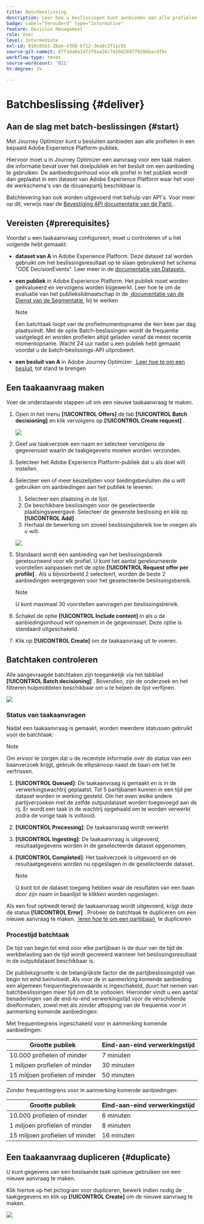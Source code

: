 ```yaml
---
title: Batchbeslissing
description: Leer hoe u beslissingen kunt aanbieden aan alle profielen in een bepaald Adobe Experience Platform-publiek.
badge: label="Verouderd" type="Informative"
feature: Decision Management
role: User
level: Intermediate
exl-id: 810c05b3-2bae-4368-bf12-3ea8c2f31c01
source-git-commit: 87f3da0a1d73f9aa26c7420d260778286bacdf0c
workflow-type: tm+mt
source-wordcount: '821'
ht-degree: 1%

---
```


# Batchbeslissing {#deliver}

## Aan de slag met batch-beslissingen {#start}

Met Journey Optimizer kunt u besluiten aanbieden aan alle profielen in een bepaald Adobe Experience Platform-publiek.

Hiervoor moet u in Journey Optimizer een aanvraag voor een taak maken die informatie bevat over het doelpubliek en het besluit om een aanbieding te gebruiken. De aanbiedingsinhoud voor elk profiel in het publiek wordt dan geplaatst in een dataset van Adobe Experience Platform waar het voor de werkschema&#39;s van de douanepartij beschikbaar is.

Batchlevering kan ook worden uitgevoerd met behulp van API&#39;s. Voor meer op dit, verwijs naar de [&#x200B; Bevestiging API documentatie van de Partij &#x200B;](api-reference/offer-delivery-api/batch-decisioning-api.md).

## Vereisten {#prerequisites}

Voordat u een taakaanvraag configureert, moet u controleren of u het volgende hebt gemaakt:

* **dataset van A** in Adobe Experience Platform. Deze dataset zal worden gebruikt om het beslissingsresultaat op te slaan gebruikend het schema &quot;ODE DecisionEvents&quot;. Leer meer in de [&#x200B; documentatie van Datasets &#x200B;](https://experienceleague.adobe.com/docs/experience-platform/catalog/datasets/overview.html?lang=nl-NL).

* **een publiek** in Adobe Experience Platform. Het publiek moet worden geëvalueerd en vervolgens worden bijgewerkt. Leer hoe te om de evaluatie van het publiekslidmaatschap in de [&#x200B; documentatie van de Dienst van de Segmentatie &#x200B;](https://www.adobe.com/go/segmentation-overview-en) bij te werken

  >[!NOTE]
  >
  >Een batchtaak loopt van de profielmomentopname die één keer per dag plaatsvindt. Met de optie Batch-beslissingen wordt de frequentie vastgelegd en worden profielen altijd geladen vanaf de meest recente momentopname. Wacht 24 uur nadat u een publiek hebt gemaakt voordat u de batch-beslissings-API uitprobeert.

* **een besluit van A** in Adobe Journey Optimizer. [&#x200B; Leer hoe te om een besluit &#x200B;](offer-activities/create-offer-activities.md) tot stand te brengen

<!-- in API doc, remove these info and add ref here-->

## Een taakaanvraag maken

Voer de onderstaande stappen uit om een nieuwe taakaanvraag te maken.

1. Open in het menu **[!UICONTROL Offers]** de tab **[!UICONTROL Batch decisioning]** en klik vervolgens op **[!UICONTROL Create request]** .

   ![](assets/batch-create.png)

1. Geef uw taakverzoek een naam en selecteer vervolgens de gegevensset waarin de taakgegevens moeten worden verzonden.

1. Selecteer het Adobe Experience Platform-publiek dat u als doel wilt instellen.

1. Selecteer een of meer keuzelijsten voor biedingsbesluiten die u wilt gebruiken om aanbiedingen aan het publiek te leveren:
   1. Selecteer een plaatsing in de lijst.
   1. De beschikbare beslissingen voor de geselecteerde plaatsingsweergave. Selecteer de gewenste beslissing en klik op **[!UICONTROL Add]** .
   1. Herhaal de bewerking om zoveel beslissingsbereik toe te voegen als u wilt.

   ![](assets/batch-decision.png)

1. Standaard wordt één aanbieding van het beslissingsbereik geretourneerd voor elk profiel. U kunt het aantal geretourneerde voorstellen aanpassen met de optie **[!UICONTROL Request offer per profile]** . Als u bijvoorbeeld 2 selecteert, worden de beste 2 aanbiedingen weergegeven voor het geselecteerde beslissingsbereik.

   >[!NOTE]
   >
   >U kunt maximaal 30 voorstellen aanvragen per beslissingsbereik.

1. Schakel de optie **[!UICONTROL Include content]** in als u de aanbiedingsinhoud wilt opnemen in de gegevensset. Deze optie is standaard uitgeschakeld.

1. Klik op **[!UICONTROL Create]** om de taakaanvraag uit te voeren.

## Batchtaken controleren

Alle aangevraagde batchtaken zijn toegankelijk via het tabblad **[!UICONTROL Batch decisioning]** . Bovendien, zijn de onderzoek en het filtreren hulpmiddelen beschikbaar om u te helpen de lijst verfijnen.

![](assets/batch-list.png)

### Status van taakaanvragen

Nadat een taakaanvraag is gemaakt, worden meerdere statussen gebruikt voor de batchtaak:

>[!NOTE]
>
>Om ervoor te zorgen dat u de recentste informatie over de status van een baanverzoek krijgt, gebruik de ellipsknoop naast de baan om het te verfrissen.

1. **[!UICONTROL Queued]**: De taakaanvraag is gemaakt en is in de verwerkingswachtrij geplaatst. Tot 5 partijbanen kunnen in een tijd per dataset worden in werking gesteld. Om het even welke andere partijverzoeken met de zelfde outputdataset worden toegevoegd aan de rij. Er wordt een taak in de wachtrij opgehaald om te worden verwerkt zodra de vorige taak is voltooid.
1. **[!UICONTROL Processing]**: De taakaanvraag wordt verwerkt
1. **[!UICONTROL Ingesting]**: De taakaanvraag is uitgevoerd, resultaatgegevens worden in de geselecteerde dataset opgenomen,
1. **[!UICONTROL Completed]**: Het taakverzoek is uitgevoerd en de resultaatgegevens worden nu opgeslagen in de geselecteerde dataset.

   >[!NOTE]
   >
   >U kunt tot de dataset toegang hebben waar de resultaten van een baan door zijn naam in baanlijst te klikken worden opgeslagen.

Als een fout optreedt terwijl de taakaanvraag wordt uitgevoerd, krijgt deze de status **[!UICONTROL Error]** . Probeer de batchtaak te dupliceren om een nieuwe aanvraag te maken. [&#x200B; leren hoe te om een partijbaan &#x200B;](#duplicate) te dupliceren

### Procestijd batchtaak

De tijd van begin tot eind voor elke partijbaan is de duur van de tijd de werkbelasting aan de tijd wordt gecreeerd wanneer het beslissingsresultaat in de outputdataset beschikbaar is.

De publieksgrootte is de belangrijkste factor die de partijbeslissingstijd van begin tot eind beïnvloedt. Als voor de in aanmerking komende aanbieding een algemeen frequentiegrenswaarde is ingeschakeld, duurt het nemen van batchbeslissingen meer tijd om dit te voltooien. Hieronder vindt u een aantal benaderingen van de end-to-end verwerkingstijd voor de verschillende doelformaten, zowel met als zonder aftopping van de frequentie voor in aanmerking komende aanbiedingen:

Met frequentiegrens ingeschakeld voor in aanmerking komende aanbiedingen:

| Grootte publiek | Eind-aan-eind verwerkingstijd |
|--------------|----------------------------|
| 10.000 profielen of minder | 7 minuten |
| 1 miljoen profielen of minder | 30 minuten |
| 15 miljoen profielen of minder | 50 minuten |

Zonder frequentiegrens voor in aanmerking komende aanbiedingen:

| Grootte publiek | Eind-aan-eind verwerkingstijd |
|--------------|----------------------------|
| 10.000 profielen of minder | 6 minuten |
| 1 miljoen profielen of minder | 8 minuten |
| 15 miljoen profielen of minder | 16 minuten |

## Een taakaanvraag dupliceren {#duplicate}

U kunt gegevens van een bestaande taak opnieuw gebruiken om een nieuwe aanvraag te maken.

Klik hiertoe op het pictogram voor dupliceren, bewerk indien nodig de taakgegevens en klik op **[!UICONTROL Create]** om de nieuwe aanvraag te maken.

![](assets/batch-duplicate.png)

